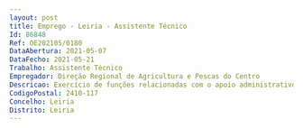 ```yaml
--- 
layout: post
title: Emprego - Leiria - Assistente Técnico
Id: 86848
Ref: OE202105/0180
DataAbertura: 2021-05-07
DataFecho: 2021-05-21
Trabalho: Assistente Técnico
Empregador: Direção Regional de Agricultura e Pescas do Centro
Descricao: Exercício de funções relacionadas com o apoio administrativo, tratamento de correspondência e apoio logístico.Local de Trabalho  POMBAL
CodigoPostal: 2410-117
Concelho: Leiria
Distrito: Leiria
--- 
```

